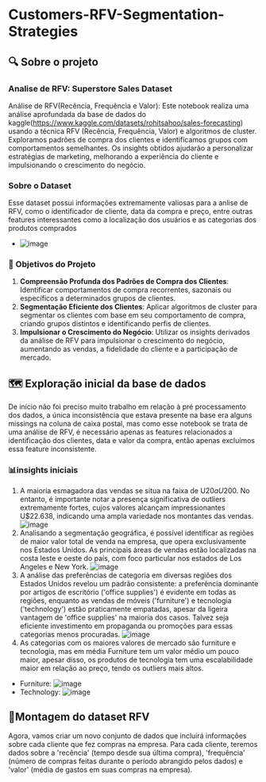 # Customers-RFV-Segmentation-Strategies
## 🔍 Sobre o projeto
### Analise de RFV: Superstore Sales Dataset
Análise de RFV(Recência, Frequência e Valor): Este notebook realiza uma análise aprofundada da base de dados do kaggle(https://www.kaggle.com/datasets/rohitsahoo/sales-forecasting) usando a técnica RFV (Recência, Frequência, Valor) e algoritmos de cluster. Exploramos padrões de compra dos clientes e identificamos grupos com comportamentos semelhantes. Os insights obtidos ajudarão a personalizar estratégias de marketing, melhorando a experiência do cliente e impulsionando o crescimento do negócio.
### Sobre o Dataset
Esse dataset possui informações extremamente valiosas para a anlise de RFV, como o identificador de cliente, data da compra e preço, entre outras features interessantes como a localização dos usuários e as categorias dos produtos comprados
- ![image](https://github.com/VitorLeitao/Customers-RFV-Segmentation-Strategies/assets/101846159/a4f52245-3731-4c31-bb0b-1f6ff0a96b1b)
### 🎯 Objetivos do Projeto
1. **Compreensão Profunda dos Padrões de Compra dos Clientes**: Identificar comportamentos de compra recorrentes, sazonais ou específicos a determinados grupos de clientes.
2. **Segmentação Eficiente dos Clientes**: Aplicar algoritmos de cluster para segmentar os clientes com base em seu comportamento de compra, criando grupos distintos e identificando perfis de clientes.
3. **Impulsionar o Crescimento do Negócio**: Utilizar os insights derivados da análise de RFV para impulsionar o crescimento do negócio, aumentando as vendas, a fidelidade do cliente e a participação de mercado.

## 🗺️ Exploração inicial da base de dados
De início não foi preciso muito trabalho em relação à pré processamento dos dados, a única inconsistência que estava presente na base era alguns missings na coluna de caixa postal, mas como esse notebook se trata de uma análise de RFV, é necessário apenas as features relacionados a identificação dos clientes, data e valor da compra, então apenas excluímos essa feature inconsistente.
### 📊insights iniciais
1. A maioria esmagadora das vendas se situa na faixa de U$20 a U$200. No entanto, é importante notar a presença significativa de outliers extremamente fortes, cujos valores alcançam impressionantes U$22.638, indicando uma ampla variedade nos montantes das vendas.
![image](https://github.com/VitorLeitao/Customers-RFV-Segmentation-Strategies/assets/101846159/a043bfaa-2ea2-4e2e-8125-99affdfadb70)
2. Analisando a segmentação geográfica, é possível identificar as regiões de maior valor total de venda na empresa, que opera exclusivamente nos Estados Unidos. As principais áreas de vendas estão localizadas na costa leste e oeste do país, com foco particular nos estados de Los Angeles e New York. 
![image](https://github.com/VitorLeitao/Customers-RFV-Segmentation-Strategies/assets/101846159/4a4f16c5-f5ff-4d3a-a552-812688349e9d)
3. A análise das preferências de categoria em diversas regiões dos Estados Unidos revelou um padrão consistente: a preferência dominante por artigos de escritório ('office supplies') é evidente em todas as regiões, enquanto as vendas de móveis ('furniture') e tecnologia ('technology') estão praticamente empatadas, apesar da ligeira vantagem de 'office supplies' na maioria dos casos. Talvez seja eficiente investimento em propaganda ou promoções para essas categorias menos procuradas.
![image](https://github.com/VitorLeitao/Customers-RFV-Segmentation-Strategies/assets/101846159/07daa53f-eedc-4def-854f-dff71702778d)
4. As categorias com os maiores valores de mercado são furniture e tecnologia, mas em média Furniture tem um valor médio um pouco maior, apesar disso, os produtos de tecnologia tem uma escalabilidade maior em relação ao preço, tendo os outliers mais altos.
- Furniture: ![image](https://github.com/VitorLeitao/Customers-RFV-Segmentation-Strategies/assets/101846159/d5e003df-f3ee-4c28-97e9-d4edb13f7a71)
- Technology: ![image](https://github.com/VitorLeitao/Customers-RFV-Segmentation-Strategies/assets/101846159/7bd1e8c7-3fb2-4a39-8d34-1309444fcc20)
  
## 🧩Montagem do dataset RFV
Agora, vamos criar um novo conjunto de dados que incluirá informações sobre cada cliente que fez compras na empresa. Para cada cliente, teremos dados sobre a 'recência' (tempo desde sua última compra), 'frequência' (número de compras feitas durante o período abrangido pelos dados) e 'valor' (média de gastos em suas compras na empresa).



   


